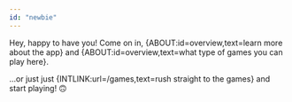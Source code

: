 ```yaml
---
id: "newbie"
---
```


Hey, happy to have you! Come on in, {ABOUT:id=overview,text=learn more about the app} and {ABOUT:id=overview,text=what type of games you can play here}.

...or just just {INTLINK:url=/games,text=rush straight to the games} and start playing! 🙃
